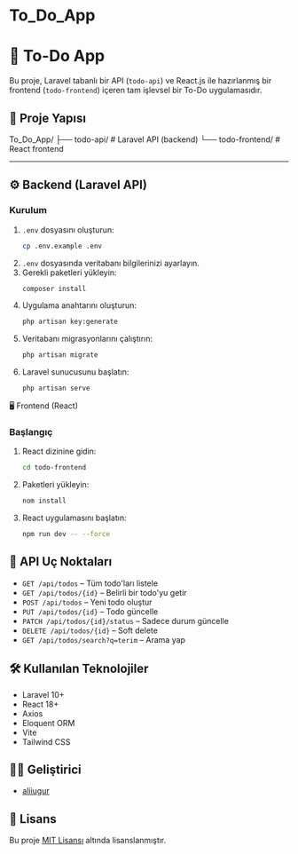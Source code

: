 # To_Do_App

# 📝 To-Do App

Bu proje, Laravel tabanlı bir API (`todo-api`) ve React.js ile hazırlanmış bir frontend (`todo-frontend`) içeren tam işlevsel bir To-Do uygulamasıdır.

## 🚀 Proje Yapısı
To_Do_App/
├── todo-api/ # Laravel API (backend)
└── todo-frontend/ # React frontend

---

## ⚙️ Backend (Laravel API)

### Kurulum

1. `.env` dosyasını oluşturun:
   ```bash
   cp .env.example .env
   
2. `.env` dosyasında veritabanı bilgilerinizi ayarlayın.
3. Gerekli paketleri yükleyin:
   ```bash
   composer install
4. Uygulama anahtarını oluşturun:
   ```bash
   php artisan key:generate
5. Veritabanı migrasyonlarını çalıştırın:
   ```bash
   php artisan migrate
6. Laravel sunucusunu başlatın:
   ```bash
   php artisan serve


🖥️ Frontend (React)

### Başlangıç


1. React dizinine gidin:
   ```bash
   cd todo-frontend
2. Paketleri yükleyin:
   ```bash
   nom install
3. React uygulamasını başlatın:
   ```bash
   npm run dev -- --force  


## 🔗 API Uç Noktaları

- `GET /api/todos` – Tüm todo'ları listele
- `GET /api/todos/{id}` – Belirli bir todo'yu getir
- `POST /api/todos` – Yeni todo oluştur
- `PUT /api/todos/{id}` – Todo güncelle
- `PATCH /api/todos/{id}/status` – Sadece durum güncelle
- `DELETE /api/todos/{id}` – Soft delete
- `GET /api/todos/search?q=terim` – Arama yap

## 🛠️ Kullanılan Teknolojiler

- Laravel 10+
- React 18+
- Axios
- Eloquent ORM
- Vite
- Tailwind CSS

## 👨‍💻 Geliştirici

- [aliiugur](https://github.com/aliiugur)

## 📄 Lisans

Bu proje [MIT Lisansı](LICENSE) altında lisanslanmıştır.


